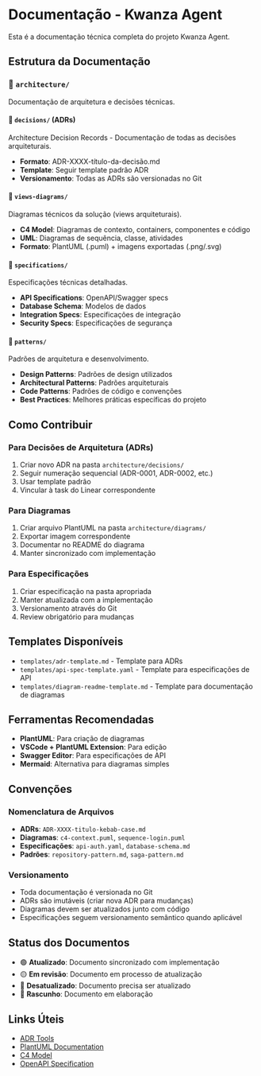 # Documentação - Kwanza Agent

Esta é a documentação técnica completa do projeto Kwanza Agent.

## Estrutura da Documentação

### 📁 `architecture/`
Documentação de arquitetura e decisões técnicas.

#### 📁 `decisions/` (ADRs)
Architecture Decision Records - Documentação de todas as decisões arquiteturais.

- **Formato**: ADR-XXXX-título-da-decisão.md
- **Template**: Seguir template padrão ADR
- **Versionamento**: Todas as ADRs são versionadas no Git

#### 📁 `views-diagrams/`
Diagramas técnicos da solução (views arquiteturais).

- **C4 Model**: Diagramas de contexto, containers, componentes e código
- **UML**: Diagramas de sequência, classe, atividades
- **Formato**: PlantUML (.puml) + imagens exportadas (.png/.svg)

#### 📁 `specifications/`
Especificações técnicas detalhadas.

- **API Specifications**: OpenAPI/Swagger specs
- **Database Schema**: Modelos de dados
- **Integration Specs**: Especificações de integração
- **Security Specs**: Especificações de segurança

#### 📁 `patterns/`
Padrões de arquitetura e desenvolvimento.

- **Design Patterns**: Padrões de design utilizados
- **Architectural Patterns**: Padrões arquiteturais
- **Code Patterns**: Padrões de código e convenções
- **Best Practices**: Melhores práticas específicas do projeto

## Como Contribuir

### Para Decisões de Arquitetura (ADRs)
1. Criar novo ADR na pasta `architecture/decisions/`
2. Seguir numeração sequencial (ADR-0001, ADR-0002, etc.)
3. Usar template padrão
4. Vincular à task do Linear correspondente

### Para Diagramas
1. Criar arquivo PlantUML na pasta `architecture/diagrams/`
2. Exportar imagem correspondente
3. Documentar no README do diagrama
4. Manter sincronizado com implementação

### Para Especificações
1. Criar especificação na pasta apropriada
2. Manter atualizada com a implementação
3. Versionamento através do Git
4. Review obrigatório para mudanças

## Templates Disponíveis

- `templates/adr-template.md` - Template para ADRs
- `templates/api-spec-template.yaml` - Template para especificações de API
- `templates/diagram-readme-template.md` - Template para documentação de diagramas

## Ferramentas Recomendadas

- **PlantUML**: Para criação de diagramas
- **VSCode + PlantUML Extension**: Para edição
- **Swagger Editor**: Para especificações de API
- **Mermaid**: Alternativa para diagramas simples

## Convenções

### Nomenclatura de Arquivos
- **ADRs**: `ADR-XXXX-titulo-kebab-case.md`
- **Diagramas**: `c4-context.puml`, `sequence-login.puml`
- **Especificações**: `api-auth.yaml`, `database-schema.md`
- **Padrões**: `repository-pattern.md`, `saga-pattern.md`

### Versionamento
- Toda documentação é versionada no Git
- ADRs são imutáveis (criar nova ADR para mudanças)
- Diagramas devem ser atualizados junto com código
- Especificações seguem versionamento semântico quando aplicável

## Status dos Documentos

- 🟢 **Atualizado**: Documento sincronizado com implementação
- 🟡 **Em revisão**: Documento em processo de atualização
- 🔴 **Desatualizado**: Documento precisa ser atualizado
- 📝 **Rascunho**: Documento em elaboração

## Links Úteis

- [ADR Tools](https://github.com/npryce/adr-tools)
- [PlantUML Documentation](https://plantuml.com/)
- [C4 Model](https://c4model.com/)
- [OpenAPI Specification](https://swagger.io/specification/)